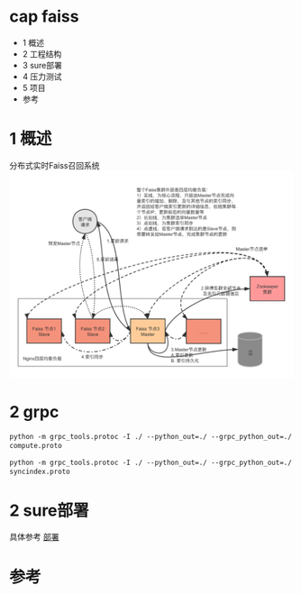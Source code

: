 # cap faiss
- 1 概述
- 2 工程结构
- 3 sure部署
- 4 压力测试
- 5 项目
- 参考

# 1 概述
分布式实时Faiss召回系统
![](doc/image/分布式实时Faiss流程图.png)

# 2 grpc
```shell script
python -m grpc_tools.protoc -I ./ --python_out=./ --grpc_python_out=./ compute.proto
```
```shell script
python -m grpc_tools.protoc -I ./ --python_out=./ --grpc_python_out=./ syncindex.proto
```

# 2 sure部署
具体参考 [部署](doc/02.部署.md)

# 参考